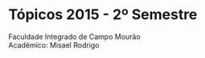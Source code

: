 # Tópicos 2015 - 2º Semestre

Faculdade Integrado de Campo Mourão <br />
Acadêmico: Misael Rodrigo 

